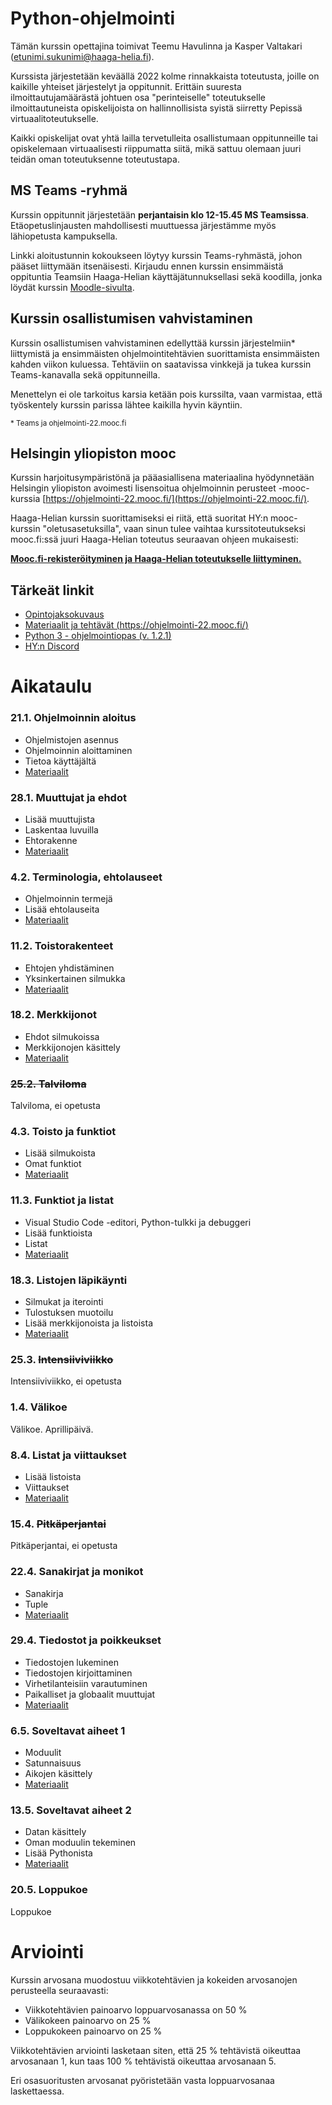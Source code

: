 # Python-ohjelmointi

Tämän kurssin opettajina toimivat Teemu Havulinna ja Kasper Valtakari (etunimi.sukunimi@haaga-helia.fi).

Kurssista järjestetään keväällä 2022 kolme rinnakkaista toteutusta, joille on kaikille yhteiset järjestelyt ja oppitunnit. Erittäin suuresta ilmoittautujamäärästä johtuen osa "perinteiselle" toteutukselle ilmoittautuneista opiskelijoista on hallinnollisista syistä siirretty Pepissä virtuaalitoteutukselle.

Kaikki opiskelijat ovat yhtä lailla tervetulleita osallistumaan oppitunneille tai opiskelemaan virtuaalisesti riippumatta siitä, mikä sattuu olemaan juuri teidän oman toteutuksenne toteutustapa.

## MS Teams -ryhmä

Kurssin oppitunnit järjestetään **perjantaisin klo 12-15.45 MS Teamsissa**. Etäopetuslinjausten mahdollisesti muuttuessa järjestämme myös lähiopetusta kampuksella.

Linkki aloitustunnin kokoukseen löytyy kurssin Teams-ryhmästä, johon pääset liittymään itsenäisesti. Kirjaudu ennen kurssin ensimmäistä oppituntia Teamsiin Haaga-Helian käyttäjätunnuksellasi sekä koodilla, jonka löydät kurssin [Moodle-sivulta](https://hhmoodle.haaga-helia.fi/course/view.php?id=32028).


## Kurssin osallistumisen vahvistaminen

Kurssin osallistumisen vahvistaminen edellyttää kurssin järjestelmiin* liittymistä ja ensimmäisten ohjelmointitehtävien suorittamista ensimmäisten kahden viikon kuluessa. Tehtäviin on saatavissa vinkkejä ja tukea kurssin Teams-kanavalla sekä oppitunneilla.

Menettelyn ei ole tarkoitus karsia ketään pois kurssilta, vaan varmistaa, että työskentely kurssin parissa lähtee kaikilla hyvin käyntiin.

<small>* Teams ja ohjelmointi-22.mooc.fi</small>


## Helsingin yliopiston mooc

Kurssin harjoitusympäristönä ja pääasiallisena materiaalina hyödynnetään Helsingin yliopiston avoimesti lisensoitua ohjelmoinnin perusteet -mooc-kurssia [https://ohjelmointi-22.mooc.fi/](https://ohjelmointi-22.mooc.fi/). 

Haaga-Helian kurssin suorittamiseksi ei riitä, että suoritat HY:n mooc-kurssin "oletusasetuksilla", vaan sinun tulee vaihtaa kurssitoteutukseksi mooc.fi:ssä juuri Haaga-Helian toteutus seuraavan ohjeen mukaisesti:

[**Mooc.fi-rekisteröityminen ja Haaga-Helian toteutukselle liittyminen.**](kurssille-liittyminen)

## Tärkeät linkit

* [Opintojaksokuvaus](https://opinto-opas.haaga-helia.fi/course_unit/ICT8TN035)
* [Materiaalit ja tehtävät (https://ohjelmointi-22.mooc.fi/)](https://ohjelmointi-22.mooc.fi/)
* [Python 3 - ohjelmointiopas (v. 1.2.1)](https://lutpub.lut.fi/bitstream/handle/10024/162088/Vanhala2020-Python3Ohjelmointiopas.pdf?sequence=1&isAllowed=y)
* [HY:n Discord](https://study.cs.helsinki.fi/discord/join/ohjelmoinnin_mooc)


# Aikataulu

### 21.1. Ohjelmoinnin aloitus

* Ohjelmistojen asennus
* Ohjelmoinnin aloittaminen
* Tietoa käyttäjältä
* [Materiaalit](https://ohjelmointi-22.mooc.fi/osa-1)


### 28.1. Muuttujat ja ehdot

* Lisää muuttujista
* Laskentaa luvuilla
* Ehtorakenne
* [Materiaalit](https://ohjelmointi-22.mooc.fi/osa-1)


### 4.2. Terminologia, ehtolauseet

* Ohjelmoinnin termejä
* Lisää ehtolauseita
* [Materiaalit](https://ohjelmointi-22.mooc.fi/osa-2)


### 11.2. Toistorakenteet

* Ehtojen yhdistäminen
* Yksinkertainen silmukka
* [Materiaalit](https://ohjelmointi-22.mooc.fi/osa-2)


### 18.2. Merkkijonot

* Ehdot silmukoissa
* Merkkijonojen käsittely
* [Materiaalit](https://ohjelmointi-22.mooc.fi/osa-3)


### ~~25.2. Talviloma~~

Talviloma, ei opetusta


### 4.3. Toisto ja funktiot

* Lisää silmukoista
* Omat funktiot
* [Materiaalit](https://ohjelmointi-22.mooc.fi/osa-3)


### 11.3. Funktiot ja listat

* Visual Studio Code -editori, Python-tulkki ja debuggeri
* Lisää funktioista
* Listat
* [Materiaalit](https://ohjelmointi-22.mooc.fi/osa-4)


### 18.3. Listojen läpikäynti

* Silmukat ja iterointi
* Tulostuksen muotoilu
* Lisää merkkijonoista ja listoista
* [Materiaalit](https://ohjelmointi-22.mooc.fi/osa-4)


### 25.3. ~~Intensiiviviikko~~

Intensiiviviikko, ei opetusta


### 1.4. Välikoe

Välikoe. Aprillipäivä.


### 8.4. Listat ja viittaukset

* Lisää listoista
* Viittaukset
* [Materiaalit](https://ohjelmointi-22.mooc.fi/osa-5)


### 15.4. ~~Pitkäperjantai~~

Pitkäperjantai, ei opetusta


### 22.4. Sanakirjat ja monikot

* Sanakirja
* Tuple
* [Materiaalit](https://ohjelmointi-22.mooc.fi/osa-5)


### 29.4. Tiedostot ja poikkeukset

* Tiedostojen lukeminen
* Tiedostojen kirjoittaminen
* Virhetilanteisiin varautuminen
* Paikalliset ja globaalit muuttujat
* [Materiaalit](https://ohjelmointi-22.mooc.fi/osa-6)


### 6.5. Soveltavat aiheet 1

* Moduulit
* Satunnaisuus
* Aikojen käsittely
* [Materiaalit](https://ohjelmointi-22.mooc.fi/osa-7)


### 13.5. Soveltavat aiheet 2

* Datan käsittely
* Oman moduulin tekeminen
* Lisää Pythonista
* [Materiaalit](https://ohjelmointi-22.mooc.fi/osa-7)


### 20.5. Loppukoe

Loppukoe


# Arviointi

Kurssin arvosana muodostuu viikkotehtävien ja kokeiden arvosanojen perusteella seuraavasti:

* Viikkotehtävien painoarvo loppuarvosanassa on 50 %
* Välikokeen painoarvo on 25 %
* Loppukokeen painoarvo on 25 %

Viikkotehtävien arviointi lasketaan siten, että 25 % tehtävistä oikeuttaa arvosanaan 1, kun taas 100 % tehtävistä oikeuttaa arvosanaan 5.

Eri osasuoritusten arvosanat pyöristetään vasta loppuarvosanaa laskettaessa.
